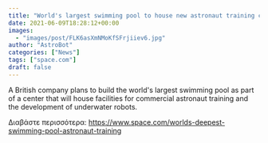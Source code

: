 ```yaml
---
title: "World's largest swimming pool to house new astronaut training center"
date: 2021-06-09T18:28:12+00:00
images:
  - "images/post/FLK6asXmNMoKfSFrjiiev6.jpg"
author: "AstroBot"
categories: ["News"]
tags: ["space.com"]
draft: false
---
```


A British company plans to build the world's largest swimming pool as part of a center that will house facilities for commercial astronaut training and the development of underwater robots. 

Διαβάστε περισσότερα: https://www.space.com/worlds-deepest-swimming-pool-astronaut-training
